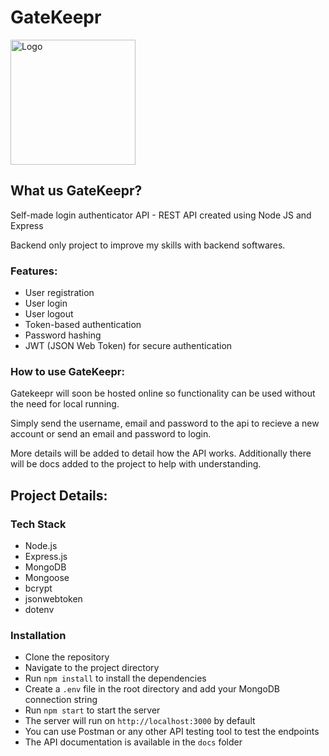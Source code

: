 # GateKeepr

[//]: # (<div align="center">)

[//]: # (    <img src="https://github.com/user-attachments/assets/a5f8d0f6-7966-4b87-a75e-37ad4da1f40e" alt="Logo" width="200">)

[//]: # (    <img src="https://github.com/user-attachments/assets/a5f8d0f6-7966-4b87-a75e-37ad4da1f40e" alt="Logo" width="200">)

[//]: # (</div>)

<img src="https://github.com/user-attachments/assets/a5f8d0f6-7966-4b87-a75e-37ad4da1f40e" alt="Logo" width="200">

## What us GateKeepr?

Self-made login authenticator API - REST API created using Node JS and Express

Backend only project to improve my skills with backend softwares.

### Features:
- User registration
- User login
- User logout
- Token-based authentication
- Password hashing
- JWT (JSON Web Token) for secure authentication

### How to use GateKeepr:

Gatekeepr will soon be hosted online so functionality can be used without the need for local running.

Simply send the username, email and password to the api to recieve a new account or send an email and password to login.

More details will be added to detail how the API works.
Additionally there will be docs added to the project to help with understanding.

## Project Details:

### Tech Stack

- Node.js
- Express.js
- MongoDB
- Mongoose
- bcrypt
- jsonwebtoken
- dotenv

### Installation
- Clone the repository
- Navigate to the project directory
- Run `npm install` to install the dependencies
- Create a `.env` file in the root directory and add your MongoDB connection string
- Run `npm start` to start the server
- The server will run on `http://localhost:3000` by default
- You can use Postman or any other API testing tool to test the endpoints
- The API documentation is available in the `docs` folder